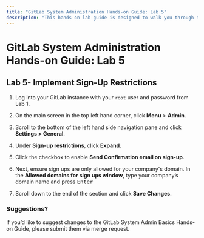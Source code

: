 ```yaml
---
title: "GitLab System Administration Hands-on Guide: Lab 5"
description: "This hands-on lab guide is designed to walk you through the lab exercises used in the GitLab System Administration course."
---
```


# GitLab System Administration Hands-on Guide: Lab 5

## Lab 5- Implement Sign-Up Restrictions

1. Log into your GitLab instance with your `root` user and password from Lab 1.

2. On the main screen in the top left hand corner, click **Menu** > **Admin**.

3. Scroll to the bottom of the left hand side navigation pane and click **Settings > General**.

5. Under **Sign-up restrictions**, click **Expand**.

6. Click the checkbox to enable **Send Confirmation email on sign-up**.

7. Next, ensure sign ups are only allowed for your company's domain. In the **Allowed domains for sign ups window**, type your company’s domain name and press <kbd>Enter<kbd>

8. Scroll down to the end of the section and click **Save Changes**.

### Suggestions?

If you’d like to suggest changes to the GitLab System Admin Basics Hands-on Guide, please submit them via merge request.

